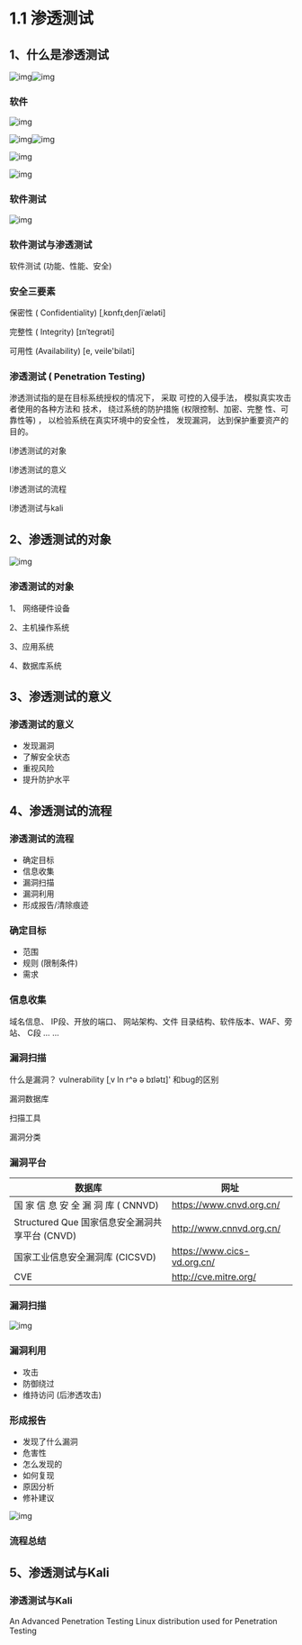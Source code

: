 # 1.1 渗透测试

## 1、什么是渗透测试

![img](https://image.201068.xyz/assets/clip_image008.gif)![img](https://image.201068.xyz/assets/clip_image009.jpg)

### 软件

![img](https://image.201068.xyz/assets/clip_image010.jpg)

![img](https://image.201068.xyz/assets/clip_image011.jpg)![img](https://image.201068.xyz/assets/clip_image012.jpg)

![img](https://image.201068.xyz/assets/clip_image013.jpg)

![img](https://image.201068.xyz/assets/clip_image014.jpg)

### 软件测试

![img](https://image.201068.xyz/assets/clip_image015.jpg)

###  软件测试与渗透测试

软件测试 (功能、性能、安全)

### 安全三要素

保密性 ( Confidentiality)  [ˌkɒnfɪˌdenʃiˈæləti] 

完整性 ( Integrity)       [ɪnˈteɡrəti]

可用性 (Availability)     [e, veile'bilati]

###  渗透测试 ( Penetration Testing)

渗透测试指的是在目标系统授权的情况下， 采取 可控的入侵手法， 模拟真实攻击者使用的各种方法和 技术， 绕过系统的防护措施 (权限控制、加密、完整 性、可靠性等) ， 以检验系统在真实环境中的安全性， 发现漏洞， 达到保护重要资产的目的。

l渗透测试的对象

l渗透测试的意义

l渗透测试的流程

l渗透测试与kali

## 2、渗透测试的对象

![img](https://image.201068.xyz/assets/clip_image022.jpg)

### 渗透测试的对象

1、 网络硬件设备

2、主机操作系统

3、应用系统

4、数据库系统

## 3、渗透测试的意义

### 渗透测试的意义

- 发现漏洞
- 了解安全状态
- 重视风险
- 提升防护水平

## 4、渗透测试的流程

### 渗透测试的流程

- 确定目标
- 信息收集
- 漏洞扫描
- 漏洞利用
- 形成报告/清除痕迹

### 确定目标

- 范围
- 规则 (限制条件)
- 需求

###  信息收集

域名信息、 IP段、开放的端口、 网站架构、文件 目录结构、软件版本、WAF、旁站、 C段 … …

### 漏洞扫描

什么是漏洞？ vulnerability [ˌv ln r^ə ə bɪlətɪ]' 和bug的区别

漏洞数据库

扫描工具

漏洞分类

### 漏洞平台

| 数据库                                         | 网址                        |
| ---------------------------------------------- | --------------------------- |
| 国 家 信 息 安 全 漏 洞 库   (  CNNVD)         | https://www.cnvd.org.cn/    |
| Structured Que 国家信息安全漏洞共享平台 (CNVD) | http://www.cnnvd.org.cn/    |
| 国家工业信息安全漏洞库 (CICSVD)                | https://www.cics-vd.org.cn/ |
| CVE                                            | http://cve.mitre.org/       |

### 漏洞扫描

![img](https://image.201068.xyz/assets/clip_image029.jpg)

###  漏洞利用

- 攻击
- 防御绕过
- 维持访问 (后渗透攻击)

### 形成报告

- 发现了什么漏洞
- 危害性
- 怎么发现的
- 如何复现
- 原因分析
- 修补建议

![img](https://image.201068.xyz/assets/clip_image030.jpg)

### 流程总结

## 5、渗透测试与Kali

### 渗透测试与Kali

An Advanced Penetration Testing Linux distribution used for Penetration Testing